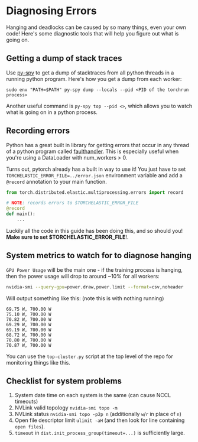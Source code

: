 # Diagnosing Errors

Hanging and deadlocks can be caused by so many things, even your own code! Here's some diagnostic tools that will help you figure out what is going on.

## Getting a dump of stack traces

Use [py-spy](https://github.com/benfred/py-spy) to get a dump of stacktraces from all python threads in a running python program. Here's how you get a dump from each worker:

```
sudo env "PATH=$PATH" py-spy dump --locals --pid <PID of the torchrun process>
```

Another useful command is `py-spy top --pid <>`, which allows you to watch what is going on in a python process.

## Recording errors

Python has a great built in library for getting errors that occur in any thread of a python program called [faulthandler](https://docs.python.org/3/library/faulthandler.html). This is especially useful when you're using a DataLoader with num_workers > 0.

Turns out, pytorch already has a built in way to use it! You just have to set `TORCHELASTIC_ERROR_FILE=../error.json` environment variable and add a `@record` annotation to your main function. 

```python
from torch.distributed.elastic.multiprocessing.errors import record

# NOTE: records errors to $TORCHELASTIC_ERROR_FILE
@record
def main():
    ...
```

Luckily all the code in this guide has been doing this, and so should you! **Make sure to set $TORCHELASTIC_ERROR_FILE**!.

## System metrics to watch for to diagnose hanging

`GPU Power Usage` will be the main one - if the training process is hanging, then the power usage will drop to around ~10% for all workers:

```bash
nvidia-smi --query-gpu=power.draw,power.limit --format=csv,noheader
```

Will output something like this: (note this is with nothing running)
```
69.75 W, 700.00 W
75.10 W, 700.00 W
70.82 W, 700.00 W
69.29 W, 700.00 W
69.19 W, 700.00 W
68.72 W, 700.00 W
70.80 W, 700.00 W
70.87 W, 700.00 W
```

You can use the `top-cluster.py` script at the top level of the repo for monitoring things like this.

## Checklist for system problems

1. System date time on each system is the same (can cause NCCL timeouts)
2. NVLink valid topology `nvidia-smi topo -m`
3. NVLink status `nvidia-smi topo -p2p n` (additionally `w`/`r` in place of `n`)
4. Open file descriptor limit `ulimit -aH` (and then look for line containing `open files`).
5. `timeout` in `dist.init_process_group(timeout=...)` is sufficiently large.
